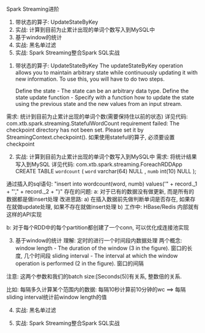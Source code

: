 Spark Streaming进阶

1. 带状态的算子: UpdateStateByKey
2. 实战: 计算到目前为止累计出现的单词个数写入到MySQL中
3. 基于window的统计
4. 实战: 黑名单过滤
5. 实战: Spark Streaming整合Spark SQL实战




1) 带状态的算子: UpdateStateByKey
The updateStateByKey operation allows you to maintain arbitrary state while continuously updating it with new information. To use this, you will have to do two steps.

    Define the state - The state can be an arbitrary data type.
    Define the state update function - Specify with a function how to update the state using the previous state and the new values from an input stream.

需求: 统计到目前为止累计出现的单词个数(需要保持住以前的状态)
详见代码: com.xtb.spark.streaming.StatefulWordCount
requirement failed: The checkpoint directory has not been set. Please set it by StreamingContext.checkpoint().
如果使用stateful的算子, 必须要设置checkpoint




2) 实战: 计算到目前为止累计出现的单词个数写入到MySQL中
需求: 将统计结果写入到MySQL
详见代码: com.xtb.spark.streaming.ForeachRDDApp
CREATE TABLE `wordcount` (
`word`  varchar(64) NULL ,
`numb`  int(10) NULL 
);

通过插入的sql语句: 
"insert into wordcount(word, numb) values('" + record._1 + "'," + record._2 + ")"
存在的问题: 
a: 对于已有的数据没有做更新, 而是所有的数据都是做insert处理
    改进思路: 
        a) 在插入数据前先做判断单词是否存在, 如果存在就做update处理, 如果不存在就做insert处理
        b) 工作中: HBase/Redis 内部就有这样的API实现

b: 对于每个RDD中的每个partition都创建了一个conn, 可以优化成连接池实现




3) 基于window的统计
理解: 定时的进行一个时间段内数据处理
两个概念: 
   window length - The duration of the window (3 in the figure).  窗口的长度, 几个时间段
   sliding interval - The interval at which the window operation is performed (2 in the figure).  窗口的间隔

注意: 这两个参数和我们的batch size:[Seconds(5)]有关系, 整数倍的关系.

比如: 每隔多久计算某个范围内的数据: 每隔10秒计算前10分钟的wc
==> 每隔sliding interval统计前window length的值




4) 实战: 黑名单过滤





5) 实战: Spark Streaming整合Spark SQL实战





